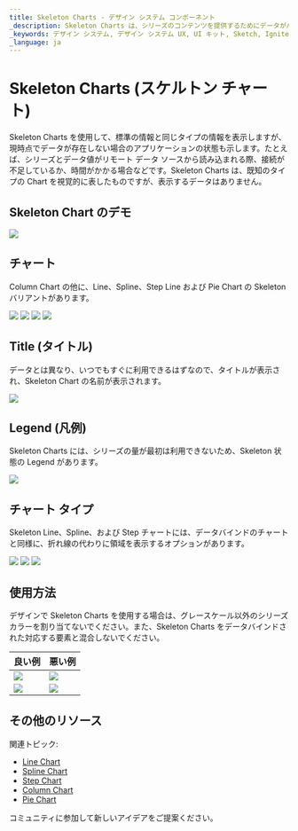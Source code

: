 ```yaml
---
title: Skeleton Charts - デザイン システム コンポーネント
_description: Skeleton Charts は、シリーズのコンテンツを提供するためにデータがバックグラウンドで読み込まれているときに表示されるさまざまな Chart コンポーネントの表現です。
_keywords: デザイン システム, デザイン システム UX, UI キット, Sketch, Ignite UI for Angular, Sketch to Angular, Angular, Angular デザイン システム, Sketch からコードをエクスポート, Angular 用のデザイン キット, Sketch HTML, Sketch to HTML, Sketch UI キット
_language: ja
---
```


# Skeleton Charts (スケルトン チャート)

Skeleton Charts を使用して、標準の情報と同じタイプの情報を表示しますが、現時点でデータが存在しない場合のアプリケーションの状態も示します。たとえば、シリーズとデータ値がリモート データ ソースから読み込まれる際、接続が不足しているか、時間がかかる場合などです。Skeleton Charts は、既知のタイプの Chart を視覚的に表したものですが、表示するデータはありません。

## Skeleton Chart のデモ

<img class="responsive-img" src="../images/skeleton_charts_column.png" srcset="../images/skeleton_charts_column@2x.png 2x" />

## チャート

Column Chart の他に、Line、Spline、Step Line および Pie Chart の Skeleton バリアントがあります。

<img class="responsive-img" src="../images/skeleton_charts_line.png" srcset="../images/skeleton_charts_line@2x.png 2x" />
<img class="responsive-img" src="../images/skeleton_charts_spline.png" srcset="../images/skeleton_charts_spline@2x.png 2x" />
<img class="responsive-img" src="../images/skeleton_charts_step.png" srcset="../images/skeleton_charts_step@2x.png 2x" />
<img class="responsive-img" src="../images/skeleton_charts_pie.png" srcset="../images/skeleton_charts_pie@2x.png 2x" />

## Title (タイトル)

データとは異なり、いつでもすぐに利用できるはずなので、タイトルが表示され、Skeleton Chart の名前が表示されます。

<img class="responsive-img" src="../images/skeleton_charts_title.png" srcset="../images/skeleton_charts_title@2x.png 2x" />

## Legend (凡例)

Skeleton Charts には、シリーズの量が最初は利用できないため、Skeleton 状態の Legend があります。

<img class="responsive-img" src="../images/skeleton_charts_legend.png" srcset="../images/skeleton_charts_legend@2x.png 2x" />

## チャート タイプ

Skeleton Line、Spline、および Step チャートには、データバインドのチャートと同様に、折れ線の代わりに領域を表示するオプションがあります。

<img class="responsive-img" src="../images/skeleton_charts_linearea.png" srcset="../images/skeleton_charts_linearea@2x.png 2x" />
<img class="responsive-img" src="../images/skeleton_charts_splinearea.png" srcset="../images/skeleton_charts_splinearea@2x.png 2x" />
<img class="responsive-img" src="../images/skeleton_charts_steparea.png" srcset="../images/skeleton_charts_steparea@2x.png 2x" />

## 使用方法

デザインで Skeleton Charts を使用する場合は、グレースケール以外のシリーズ カラーを割り当てないでください。また、Skeleton Charts をデータバインドされた対応する要素と混合しないでください。

| 良い例                                                                                                | 悪い例                                                                                                 |
| ------------------------------------------------------------------------------------------------- | ----------------------------------------------------------------------------------------------------- |
| <img class="responsive-img" src="../images/skeleton_charts_do1.png" srcset="../images/skeleton_charts_do1@2x.png 2x" /> | <img class="responsive-img" src="../images/skeleton_charts_dont1.png" srcset="../images/skeleton_charts_dont1@2x.png 2x" /> |
| <img class="responsive-img" src="../images/skeleton_charts_do1.png" srcset="../images/skeleton_charts_do1@2x.png 2x" /> | <img class="responsive-img" src="../images/skeleton_charts_dont2.png" srcset="../images/skeleton_charts_dont2@2x.png 2x" /> |

## その他のリソース

関連トピック:

- [Line Chart](line-chart.md)
- [Spline Chart](spline-chart.md)
- [Step Chart](step-chart.md)
- [Column Chart](column-chart.md)
- [Pie Chart](pie-chart.md)
  <div class="divider--half"></div>

コミュニティに参加して新しいアイデアをご提案ください。
